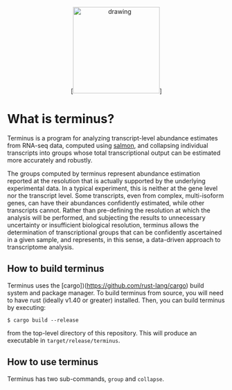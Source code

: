 <p align="center">
[<img src="https://upload.wikimedia.org/wikipedia/commons/thumb/d/dd/Design_for_a_Stained_Glass_Window_with_Terminus%2C_by_Hans_Holbein_the_Younger.jpg/800px-Design_for_a_Stained_Glass_Window_with_Terminus%2C_by_Hans_Holbein_the_Younger.jpg" alt="drawing" width="200">]
</p>

What is terminus?
=================

Terminus is a program for analyzing transcript-level abundance estimates from RNA-seq data, 
computed using [salmon](https://github.com/COMBINE-lab/salmon), and collapsing individual transcripts 
into groups whose total transcriptional output can be estimated more accurately and robustly.

The groups computed by terminus represent abundance estimation reported at the resolution that 
is actually supported by the underlying experimental data. In a typical experiment, this is 
neither at the gene level nor the transcript level. Some transcripts, even from complex, multi-isoform genes, 
can have their abundances confidently estimated, while other transcripts cannot. Rather than pre-defining 
the resolution at which the analysis will be performed, and subjecting the results to unnecessary uncertainty 
or insufficient biological resolution, terminus allows the determination of transcriptional groups that can 
be confidently ascertained in a given sample, and represents, in this sense, a data-driven approach to 
transcriptome analysis.


How to build terminus
---------------------

Terminus uses the [cargo])(https://github.com/rust-lang/cargo) build system and package manager.  To build terminus from source, you will need to have rust (ideally v1.40 or greater) installed.  Then, you can build terminus by executing:

```
$ cargo build --release
```

from the top-level directory of this repository.  This will produce an executable in `target/release/terminus`.

How to use terminus
-------------------

Terminus has two sub-commands, `group` and `collapse`.
